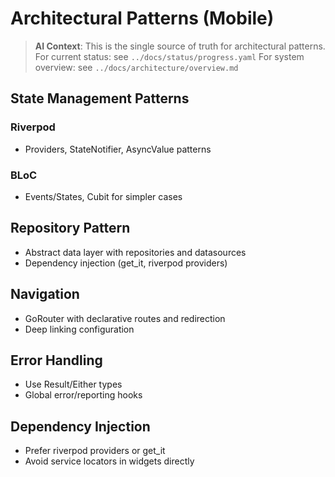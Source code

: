 # Architectural Patterns (Mobile)

> **AI Context**: This is the single source of truth for architectural patterns.
> For current status: see `../docs/status/progress.yaml`
> For system overview: see `../docs/architecture/overview.md`

## State Management Patterns

### Riverpod
- Providers, StateNotifier, AsyncValue patterns

### BLoC
- Events/States, Cubit for simpler cases

## Repository Pattern

- Abstract data layer with repositories and datasources
- Dependency injection (get_it, riverpod providers)

## Navigation

- GoRouter with declarative routes and redirection
- Deep linking configuration

## Error Handling

- Use Result/Either types
- Global error/reporting hooks

## Dependency Injection

- Prefer riverpod providers or get_it
- Avoid service locators in widgets directly
